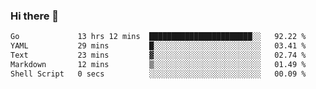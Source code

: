### Hi there 👋

<!--
**yeya24/yeya24** is a ✨ _special_ ✨ repository because its `README.md` (this file) appears on your GitHub profile.

Here are some ideas to get you started:

- 🔭 I’m currently working on ...
- 🌱 I’m currently learning ...
- 👯 I’m looking to collaborate on ...
- 🤔 I’m looking for help with ...
- 💬 Ask me about ...
- 📫 How to reach me: ...
- 😄 Pronouns: ...
- ⚡ Fun fact: ...
-->

<!--START_SECTION:waka-->

```txt
Go             13 hrs 12 mins  ███████████████████████░░   92.22 %
YAML           29 mins         █░░░░░░░░░░░░░░░░░░░░░░░░   03.41 %
Text           23 mins         ▓░░░░░░░░░░░░░░░░░░░░░░░░   02.74 %
Markdown       12 mins         ▒░░░░░░░░░░░░░░░░░░░░░░░░   01.49 %
Shell Script   0 secs          ░░░░░░░░░░░░░░░░░░░░░░░░░   00.09 %
```

<!--END_SECTION:waka-->

